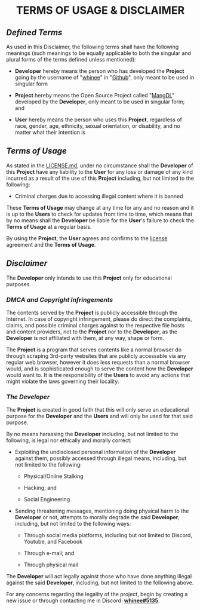 <h1 align="center" style="font-weight: bold">
    TERMS OF USAGE & DISCLAIMER
</h1>

## ***Defined Terms***

As used in this Disclaimer, the following terms shall have the following meanings (such meanings to be equally applicable to both the singular and plural forms of the terms defined unless mentioned):

- **Developer** hereby means the person who has developed the **Project** going by the username of "[whinee](https://www.github.com/whinee)" in "[Github](https://github.com)", only meant to be used in singular form

- **Project** hereby means the Open Source Project called "[MangDL](https://www.github.com/whinee/MangDL)" developed by the **Developer**, only meant to be used in singular form; and

- **User** hereby means the person who uses this **Project**, regardless of race, gender, age, ethnicity, sexual orientation, or disability, and no matter what their intention is

## ***Terms of Usage***

As stated in the [LICENSE.md](LICENSE.md), under no circumstance shall the **Developer** of this **Project** have any liability to the **User** for any loss or damage of any kind incurred as a result of the use of this **Project** including, but not limited to the following:

- Criminal charges due to accessing illegal content where it is banned

These **Terms of Usage** may change at any time for any and no reason and it is up to the **Users** to check for updates from time to time, which means that by no means shall the **Developer** be liable for the **User**'s failure to check the **Terms of Usage** at a regular basis.

By using the **Project**, the **User** agrees and confirms to the [license](LICENSE.md) agreement and the **Terms of Usage**.


## ***Disclaimer***

The **Developer** only intends to use this **Project** only for educational purposes.

### ***DMCA and Copyright Infringements***

The contents served by the **Project** is publicly accessible through the Internet. In case of copyright infringement, please do direct the complaints, claims, and possible criminal charges against to the respective file hosts and content providers, not to the **Project** nor to the **Developer**, as the **Developer** is not affiliated with them, at any way, shape or form.

The **Project** is a program that serves contents like a normal browser do through scraping 3rd-party websites that are publicly accessable via any regular web browser, however it does less requests than a normal browser would, and is sophisticated enough to serve the content how the **Developer** would want to. It is the responsibility of the **Users** to avoid any actions that might violate the laws governing their locality.

### ***The Developer***

The **Project** is created in good faith that this will only serve an educational purpose for the **Developer** and the **Users** and will only be used for that said purpose.

By no means harassing the **Developer** including, but not limited to the following, is legal nor ethically and morally correct:

- Exploiting the undisclosed personal information of the **Developer** against them, possibly accessed through illegal means, including, but not limited to the following:

    - Physical/Online Stalking

    - Hacking; and

    - Social Engineering

- Sending threatening messages, mentioning doing physical harm to the **Developer** or not, attempts to morally degrade the said **Developer**, including, but not limited to the following ways:

    - Through social media platforms, including but not limited to Discord, Youtube, and Facebook

    - Through e-mail; and

    - Through physical mail

The **Developer** will act legally against those who have done anything illegal against the said **Developer**, including, but not limited to the following above.

For any concerns regarding the legality of the project, begin by creating a new issue or through contacting me in Discord: **<a target="_blank" href="https://discord.com/users/867696753434951732">whinee#5135</a>**.
